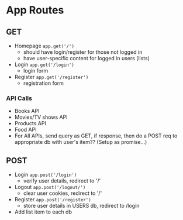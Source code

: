 # App Routes

## GET

- Homepage `app.get('/')`
  - should have login/register for those not logged in
  - have user-specific content for logged in users (lists)
- Login `app.get('/login')`
  - login form
- Register `app.get('/register')`
  - registration form

### API Calls

- Books API
- Movies/TV shows API
- Products API
- Food API
- For All APIs, send query as GET, if response, then do a POST req to appropriate db with user's item?? (Setup as promise...)

## POST

- Login `app.post('/login')`
  - verify user details, redirect to '/'
- Logout `app.post('/logout/')`
  - clear user cookies, redirect to '/'
- Register `app.post('/register')`
  - store user details in USERS db, redirect to /login
- Add list item to each db 
